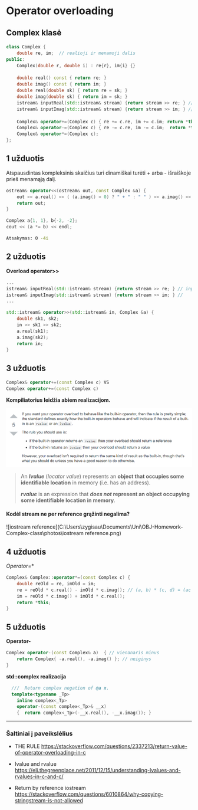 # Operator overloading

## Complex klasė

```c++
class Complex {
    double re, im;  // realioji ir menamoji dalis
public:
    Complex(double r, double i) : re{r}, im{i} {}

    double real() const { return re; }
    double imag() const { return im; }
    double real(double sk) { return re = sk; }
    double imag(double sk) { return im = sk; }
    istream& inputReal(std::istream& stream) {return stream >> re; } // input interface
    istream& inputImag(std::istream& stream) {return stream >> im; } //

    Complex& operator+=(Complex c) { re += c.re, im += c.im; return *this;  }
    Complex& operator-=(Complex c) { re -= c.re, im -= c.im;  return *this;  }
    Complex& operator*=(Complex c);
};
```



## 1 užduotis

Atspausdintas kompleksinis skaičius turi dinamiškai turėti + arba - išraiškoje prieš menamąją dalį.

```c++
ostream& operator<<(ostream& out, const Complex &a) {
    out << a.real() << ( (a.imag() > 0) ? " + " : " " ) << a.imag() << "i\n";
    return out;
}
```

```c++
Complex a{1, 1}, b{-2, -2};
cout << (a *= b) << endl;
```

```bash
Atsakymas: 0 -4i
```



## 2 užduotis

**Overload operator>>**

```c++
...
istream& inputReal(std::istream& stream) {return stream >> re; } // input interface
istream& inputImag(std::istream& stream) {return stream >> im; } //
...
```

```c++
std::istream& operator>>(std::istream& in, Complex &a) {
    double sk1, sk2;
    in >> sk1 >> sk2;
    a.real(sk1);
    a.imag(sk2);
    return in;
}
```



## 3 užduotis

```c++
Complex& operator+=(const Complex c) VS
Complex operator+=(const Complex c)
```

**Kompiliatorius leidžia abiem realizacijom.**

![rule](.\photos\rule.png)

> An ***lvalue*** (*locator value*) represents an **object that occupies some identifiable location** in memory (i.e. has an address).
>
> ***rvalue*** is an expression that ***does not* represent an object occupying some identifiable location in memory**.

#### Kodėl stream ne per reference grąžinti negalima?

![iostream reference](C:\Users\zygisau\Documents\Uni\OBJ-Homework-Complex-class\photos\iostream reference.png)



## 4 užduotis

**Operator*=**

```c++
Complex& Complex::operator*=(const Complex c) {
    double reOld = re, imOld = im;
    re = reOld * c.real() - imOld * c.imag(); // (a, b) * (c, d) = (ac - bd,ad + bc)
    im = reOld * c.imag() + imOld * c.real();
    return *this;
}
```



## 5 užduotis

**Operator-**

```c++
Complex operator-(const Complex& a)  { // vienanaris minus
    return Complex{ -a.real(), -a.imag() }; // neiginys
}
```

**std::complex realizacija**

```c++
  ///  Return complex negation of @a x.
  template<typename _Tp>
    inline complex<_Tp>
    operator-(const complex<_Tp>& __x)
    {  return complex<_Tp>(-__x.real(), -__x.imag()); }
```



<hr>

### Šaltiniai į paveikslėlius

- THE RULE <https://stackoverflow.com/questions/2337213/return-value-of-operator-overloading-in-c>

- lvalue and rvalue <https://eli.thegreenplace.net/2011/12/15/understanding-lvalues-and-rvalues-in-c-and-c/>

- Return by reference iostream <https://stackoverflow.com/questions/6010864/why-copying-stringstream-is-not-allowed>